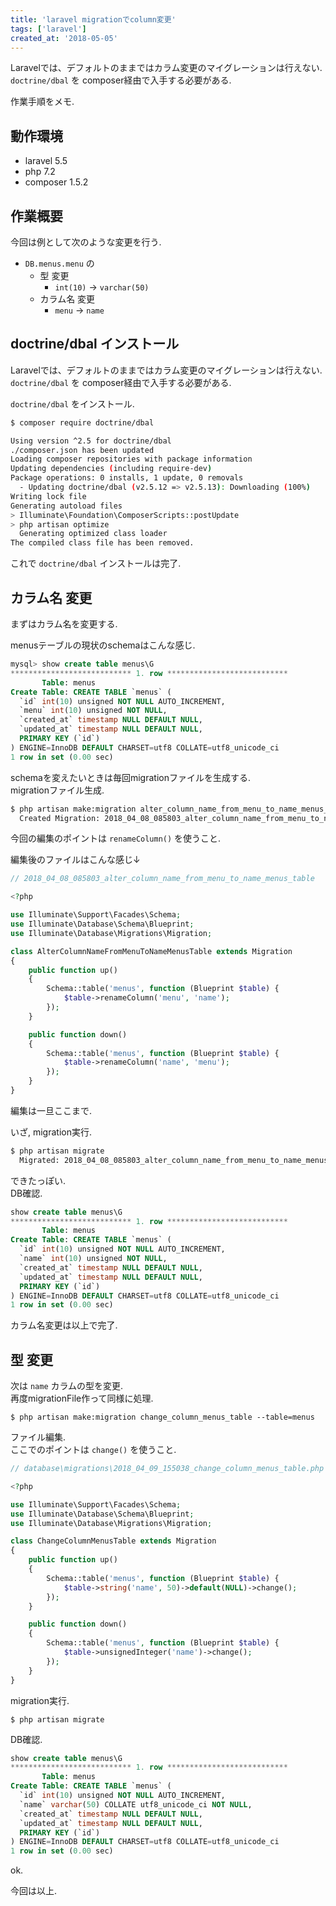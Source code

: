 ```yaml
---
title: 'laravel migrationでcolumn変更'
tags: ['laravel']
created_at: '2018-05-05'
---
```


Laravelでは、デフォルトのままではカラム変更のマイグレーションは行えない.  
`doctrine/dbal` を composer経由で入手する必要がある.

作業手順をメモ.

## 動作環境

- laravel 5.5
- php 7.2
- composer 1.5.2

## 作業概要

今回は例として次のような変更を行う.

- `DB.menus.menu` の
    - 型 変更
        - `int(10)` -> `varchar(50)`
    - カラム名 変更
        - `menu` -> `name`

## doctrine/dbal インストール

Laravelでは、デフォルトのままではカラム変更のマイグレーションは行えない.  
`doctrine/dbal` を composer経由で入手する必要がある.

`doctrine/dbal` をインストール.

```sh
$ composer require doctrine/dbal

Using version ^2.5 for doctrine/dbal
./composer.json has been updated
Loading composer repositories with package information
Updating dependencies (including require-dev)
Package operations: 0 installs, 1 update, 0 removals
  - Updating doctrine/dbal (v2.5.12 => v2.5.13): Downloading (100%)
Writing lock file
Generating autoload files
> Illuminate\Foundation\ComposerScripts::postUpdate
> php artisan optimize
  Generating optimized class loader
The compiled class file has been removed.
```

これで `doctrine/dbal` インストールは完了.

## カラム名 変更

まずはカラム名を変更する.

menusテーブルの現状のschemaはこんな感じ.

```sql
mysql> show create table menus\G
*************************** 1. row ***************************
       Table: menus
Create Table: CREATE TABLE `menus` (
  `id` int(10) unsigned NOT NULL AUTO_INCREMENT,
  `menu` int(10) unsigned NOT NULL,
  `created_at` timestamp NULL DEFAULT NULL,
  `updated_at` timestamp NULL DEFAULT NULL,
  PRIMARY KEY (`id`)
) ENGINE=InnoDB DEFAULT CHARSET=utf8 COLLATE=utf8_unicode_ci
1 row in set (0.00 sec)
```

schemaを変えたいときは毎回migrationファイルを生成する.  
migrationファイル生成.

```sh
$ php artisan make:migration alter_column_name_from_menu_to_name_menus_table --table=menus
  Created Migration: 2018_04_08_085803_alter_column_name_from_menu_to_name_menus_table
```

今回の編集のポイントは `renameColumn()` を使うこと.

編集後のファイルはこんな感じ↓

```php
// 2018_04_08_085803_alter_column_name_from_menu_to_name_menus_table

<?php

use Illuminate\Support\Facades\Schema;
use Illuminate\Database\Schema\Blueprint;
use Illuminate\Database\Migrations\Migration;

class AlterColumnNameFromMenuToNameMenusTable extends Migration
{
    public function up()
    {
        Schema::table('menus', function (Blueprint $table) {
            $table->renameColumn('menu', 'name');
        });
    }

    public function down()
    {
        Schema::table('menus', function (Blueprint $table) {
            $table->renameColumn('name', 'menu');
        });
    }
}
```

編集は一旦ここまで.

いざ, migration実行.

```sh
$ php artisan migrate
  Migrated: 2018_04_08_085803_alter_column_name_from_menu_to_name_menus_table
```

できたっぽい.  
DB確認.

```sql
show create table menus\G
*************************** 1. row ***************************
       Table: menus
Create Table: CREATE TABLE `menus` (
  `id` int(10) unsigned NOT NULL AUTO_INCREMENT,
  `name` int(10) unsigned NOT NULL,
  `created_at` timestamp NULL DEFAULT NULL,
  `updated_at` timestamp NULL DEFAULT NULL,
  PRIMARY KEY (`id`)
) ENGINE=InnoDB DEFAULT CHARSET=utf8 COLLATE=utf8_unicode_ci
1 row in set (0.00 sec)
```

カラム名変更は以上で完了.

## 型 変更

次は `name` カラムの型を変更.  
再度migrationFile作って同様に処理.

`$ php artisan make:migration change_column_menus_table --table=menus`

ファイル編集.  
ここでのポイントは `change()` を使うこと.

```php
// database\migrations\2018_04_09_155038_change_column_menus_table.php

<?php

use Illuminate\Support\Facades\Schema;
use Illuminate\Database\Schema\Blueprint;
use Illuminate\Database\Migrations\Migration;

class ChangeColumnMenusTable extends Migration
{
    public function up()
    {
        Schema::table('menus', function (Blueprint $table) {
            $table->string('name', 50)->default(NULL)->change();
        });
    }

    public function down()
    {
        Schema::table('menus', function (Blueprint $table) {
            $table->unsignedInteger('name')->change();
        });
    }
}
```

migration実行.

`$ php artisan migrate`

DB確認.

```sql
show create table menus\G
*************************** 1. row ***************************
       Table: menus
Create Table: CREATE TABLE `menus` (
  `id` int(10) unsigned NOT NULL AUTO_INCREMENT,
  `name` varchar(50) COLLATE utf8_unicode_ci NOT NULL,
  `created_at` timestamp NULL DEFAULT NULL,
  `updated_at` timestamp NULL DEFAULT NULL,
  PRIMARY KEY (`id`)
) ENGINE=InnoDB DEFAULT CHARSET=utf8 COLLATE=utf8_unicode_ci
1 row in set (0.00 sec)
```

ok.

今回は以上.
